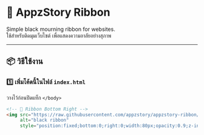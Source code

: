 # 🖤 AppzStory Ribbon

Simple black mourning ribbon for websites.  
ใช้สำหรับติดมุมเว็บไซต์ เพื่อแสดงความอาลัยอย่างสุภาพ  

---

## 📦 วิธีใช้งาน

### 1️⃣ เพิ่มโค้ดนี้ในไฟล์ `index.html`
วางไว้ก่อนปิดแท็ก `</body>`

```html
<!-- 🖤 Ribbon Bottom Right -->
<img src="https://raw.githubusercontent.com/appzstory/appzstory-ribbon/main/black_ribbon_bottom_right.png"
     alt="black ribbon"
     style="position:fixed;bottom:0;right:0;width:80px;opacity:0.9;z-index:9999;pointer-events:none;">
```
